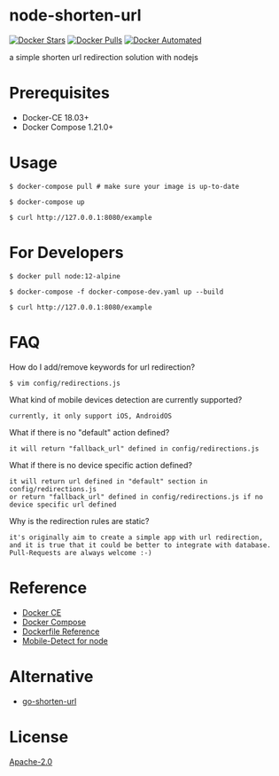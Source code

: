 # node-shorten-url

[![Docker Stars](https://img.shields.io/docker/stars/guessi/node-shorten-url.svg)](https://hub.docker.com/r/guessi/node-shorten-url/)
[![Docker Pulls](https://img.shields.io/docker/pulls/guessi/node-shorten-url.svg)](https://hub.docker.com/r/guessi/node-shorten-url/)
[![Docker Automated](https://img.shields.io/docker/automated/guessi/node-shorten-url.svg)](https://hub.docker.com/r/guessi/node-shorten-url/)

a simple shorten url redirection solution with nodejs


# Prerequisites

- Docker-CE 18.03+
- Docker Compose 1.21.0+


# Usage

    $ docker-compose pull # make sure your image is up-to-date

    $ docker-compose up

    $ curl http://127.0.0.1:8080/example


# For Developers

    $ docker pull node:12-alpine

    $ docker-compose -f docker-compose-dev.yaml up --build

    $ curl http://127.0.0.1:8080/example


# FAQ

How do I add/remove keywords for url redirection?

    $ vim config/redirections.js

What kind of mobile devices detection are currently supported?

    currently, it only support iOS, AndroidOS

What if there is no "default" action defined?

    it will return "fallback_url" defined in config/redirections.js

What if there is no device specific action defined?

    it will return url defined in "default" section in config/redirections.js
    or return "fallback_url" defined in config/redirections.js if no device specific url defined

Why is the redirection rules are static?

    it's originally aim to create a simple app with url redirection,
    and it is true that it could be better to integrate with database.
    Pull-Requests are always welcome :-)


# Reference

- [Docker CE](https://www.docker.com/community-edition)
- [Docker Compose](https://docs.docker.com/compose/overview/)
- [Dockerfile Reference](https://docs.docker.com/engine/reference/builder/)
- [Mobile-Detect for node](https://www.npmjs.com/package/mobile-detect)


# Alternative

- [go-shorten-url](https://github.com/guessi/go-shorten-url)


# License

[Apache-2.0](LICENSE)
